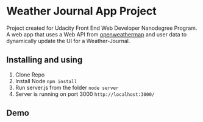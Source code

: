 # Weather Journal App Project

Project created for Udacity Front End Web Developer Nanodegree Program.
A web app that uses a Web API from [openweathermap](http://openweathermap.orgcom) and user data to dynamically update the UI for a Weather-Journal.

## Installing and using

1. Clone Repo
1. Install Node
   `npm install`
1. Run server.js from the folder
   `node server`
1. Server is running on port 3000
   `http://localhost:3000/`

## Demo
